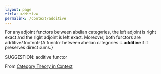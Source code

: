```yaml
---
layout: page
title: additive
permalink: /context/additive
---
```

 For any adjoint functors between abelian categories, the left adjoint is right exact and the right adjoint is left exact. Moreover, both functors are additive.\footnote{A functor between abelian categories is **additive** if it preserves direct sums.}


SUGGESTION: additive functor

From [Category Theory in Context](https://mathgloss.github.io/MathGloss/context.html)